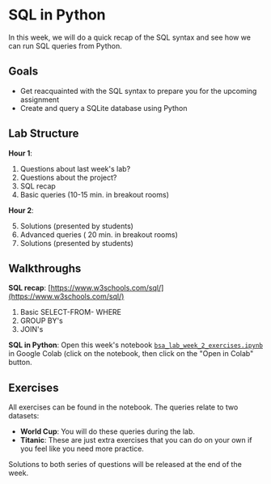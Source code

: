 # SQL in Python

In this week, we will do a quick recap of the SQL syntax and see how we can run SQL queries from Python.

## Goals

* Get reacquainted with the SQL syntax to prepare you for the upcoming assignment
* Create and query a SQLite database using Python

## Lab Structure

**Hour 1**:

1. Questions about last week's lab?
2. Questions about the project?
3. SQL recap
4. Basic queries (10-15 min. in breakout rooms)

**Hour 2**:

5. Solutions (presented by students)
6. Advanced queries ( 20 min. in breakout rooms)
7. Solutions (presented by students)

## Walkthroughs

**SQL recap**: [https://www.w3schools.com/sql/](https://www.w3schools.com/sql/)

1. Basic SELECT-FROM- WHERE
2. GROUP BY's
3. JOIN's

**SQL in Python**: Open this week's notebook [`bsa_lab_week_2_exercises.ipynb`](bsa_lab_week_2_exercises.ipynb) in Google Colab (click on the notebook, then click on the "Open in Colab" button.

## Exercises

All exercises can be found in the notebook. The queries relate to two datasets:

* **World Cup**: You will do these queries during the lab.
* **Titanic**: These are just extra exercises that you can do on your own if you feel like you need more practice.

Solutions to both series of questions will be released at the end of the week.
